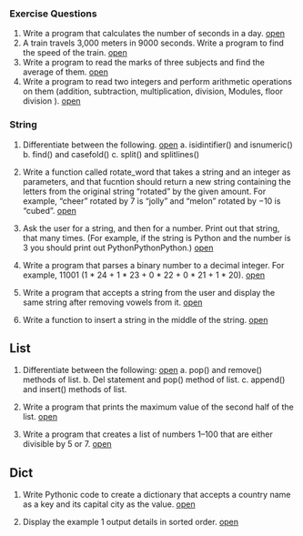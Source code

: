 ### Exercise Questions

1. Write a program that calculates the number of seconds in a day. [open](folder/eq1.py)
2. A train travels 3,000 meters in 9000 seconds. Write a program to find the speed of the train. [open](folder/eq2.py)
3. Write a program to read the marks of three subjects and find the average of them. [open](folder/eq3.py)
4. Write a program to read two integers and perform arithmetic operations on them
(addition, subtraction, multiplication, division, Modules, floor division ). [open](folder/eq4.py)

### String

1. Differentiate between the following. [open](folder/str1.md)
    a. isidintifier() and isnumeric()
    b. find() and casefold()
    c. split() and splitlines()
2. Write a function called rotate_word that takes a string and an integer as parameters, and that fucntion should return a new string containing the letters from the original string “rotated” by the given amount. For example, “cheer” rotated by 7 is “jolly” and “melon” rotated by −10 is “cubed”. [open](folder/str2.py)

3.  Ask the user for a string, and then for a number. Print out that string, that many times. (For example, if the string is Python and the number is 3 you should print out PythonPythonPython.) [open](folder/str3.py)


4.  Write a program that parses a binary number to a decimal integer. For example, 11001 (1 * 24 + 1 * 23 + 0 * 22 + 0 * 21 + 1 * 20). [open](folder/str4.py)


5.  Write a program that accepts a string from the user and display the same string after removing vowels from it. [open](folder/str5.py)


6.  Write a function to insert a string in the middle of the string. [open](folder/str6.py)


## List

1. Differentiate between the following: [open](folder/lis1.md)
    a. pop() and remove() methods of list.
    b. Del statement and pop() method of list.
    c. append() and insert() methods of list.

2. Write a program that prints the maximum value of the second half of the list. [open](folder/lis2.py)


3. Write a program that creates a list of numbers 1–100 that are either divisible by 5 or 7. [open](folder/lis3.py)


## Dict

1. Write Pythonic code to create a dictionary that accepts a country name as a key and its capital city as the value. [open](folder/dic1.py)
   
2. Display the example 1 output details in sorted order. [open](folder/dic2.py)
